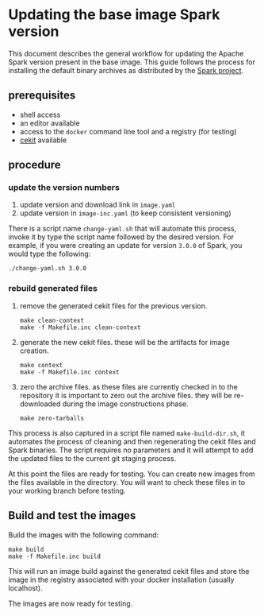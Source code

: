 # Updating the base image Spark version

This document describes the general workflow for updating the Apache Spark
version present in the base image. This guide follows the process for
installing the default binary archives as distributed by the
[Spark project](https://spark.apache.org).

## prerequisites

* shell access
* an editor available
* access to the `docker` command line tool and a registry (for testing)
* [cekit](https://cekit.readthedocs.io/en/latest/) available

## procedure

### update the version numbers

1. update version and download link in `image.yaml`
1. update version in `image-inc.yaml` (to keep consistent versioning)

There is a script name `change-yaml.sh` that will automate this process,
invoke it by type the script name followed by the desired version. For
example, if you were creating an update for version `3.0.0` of Spark, you
would type the following:

```
./change-yaml.sh 3.0.0
```

### rebuild generated files

1. remove the generated cekit files for the previous version.
   ```
   make clean-context
   make -f Makefile.inc clean-context
   ```
1. generate the new cekit files. these will be the artifacts for image
   creation.
   ```
   make context
   make -f Makefile.inc context
   ```
1. zero the archive files. as these files are currently checked in to the
   repository it is important to zero out the archive files. they will be
   re-downloaded during the image constructions phase.
   ```
   make zero-tarballs
   ```

This process is also captured in a script file named `make-build-dir.sh`, it
automates the process of cleaning and then regenerating the cekit files
and Spark binaries. The script requires no parameters and it will attempt to
add the updated files to the current git staging process.

At this point the files are ready for testing. You can create new images from
the files available in the directory. You will want to check these files in
to your working branch before testing.

## Build and test the images

Build the images with the following command:

```
make build
make -f Makefile.inc build
```

This will run an image build against the generated cekit files and store
the image in the registry associated with your docker installation
(usually localhost).

The images are now ready for testing.
